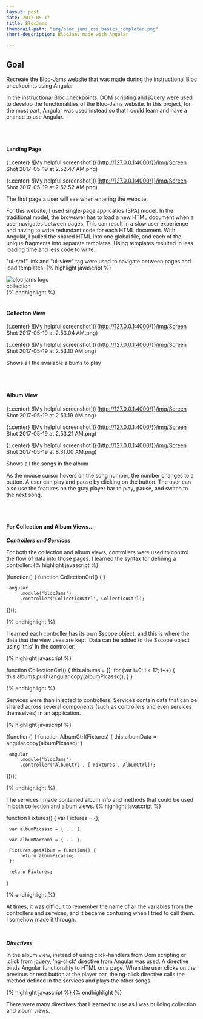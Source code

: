 ```yaml
---
layout: post
date: 2017-05-17
title: BlocJams
thumbnail-path: "img/bloc_jams_css_basics_completed.png"
short-description: BlocJams made with Angular

---
```

## Goal
Recreate the Bloc-Jams website that was made during the instructional Bloc checkpoints using Angular

In the instructional Bloc checkpoints, DOM scripting and jQuery were used to develop the functionalities of the Bloc-Jams website. In this project, for the most part, Angular was used instead so that I could learn and have a chance to use Angular. 

<br>
<br>

#### Landing Page
{:.center}
![My helpful screenshot]({{http://127.0.0.1:4000/}}/img/Screen Shot 2017-05-19 at 2.52.47 AM.png)

{:.center}
![My helpful screenshot]({{http://127.0.0.1:4000/}}/img/Screen Shot 2017-05-19 at 2.52.52 AM.png)

The first page a user will see when entering the website.

For this website, I used single-page applicatios (SPA) model. In the traditional model, the browswer has to load a new HTML document when a user navigates between pages. This can result in a slow user experience and having to write redundant code for each HTML document. With Angular, I pulled the shared HTML into one global file, and each of the unique fragments into separate templates. Using templates resulted in less loading time and less code to write. 

"ui-sref" link and "ui-view" tag were used to navigate between pages and load templates. 
{% highlight javascript %}

<body>
    <nav class="navbar">
        <a ui-sref="landing" class="logo">    
            <img src="assets/images/bloc_jams_logo.png" alt="bloc jams logo">
            </a>
            <div class="links-container">
            <a ui-sref="collection" class="navbar-link">collection</a>
            </div>
        </nav> 
    <ui-view></ui-view>
</body>
{% endhighlight %}

<br>
<br>

#### Collecton View
{:.center}
![My helpful screenshot]({{http://127.0.0.1:4000/}}/img/Screen Shot 2017-05-19 at 2.53.04 AM.png)

{:.center}
![My helpful screenshot]({{http://127.0.0.1:4000/}}/img/Screen Shot 2017-05-19 at 2.53.10 AM.png)

Shows all the available albums to play

<br>
<br>

#### Album View
{:.center}
![My helpful screenshot]({{http://127.0.0.1:4000/}}/img/Screen Shot 2017-05-19 at 2.53.19 AM.png)

{:.center}
![My helpful screenshot]({{http://127.0.0.1:4000/}}/img/Screen Shot 2017-05-19 at 2.53.21 AM.png)

{:.center}
![My helpful screenshot]({{http://127.0.0.1:4000/}}/img/Screen Shot 2017-05-19 at 8.31.00 AM.png)

Shows all the songs in the album 

As the mouse cursor hovers on the song number, the number changes to a button. A user can play and pause by clicking on the button. The user can also use the features on the gray player bar to play, pause, and switch to the next song. 

<br>
<br>

#### For Collection and Album Views...

**_Controllers and Services_**


For both the collection and album views, controllers were used to control the flow of data into those pages. I learned the syntax for defining a controller: 
{% highlight javascript %}

(function() {
     function CollectionCtrl() {
     }
 
     angular
         .module('blocJams')
         .controller('CollectionCtrl', CollectionCtrl);
 })();
 
 {% endhighlight %}
 
 I learned each controller has its own $scope object, and this is where the data that the view uses are kept. Data can be added to the $scope object using ‘this’ in the controller:

{% highlight javascript %}


function CollectionCtrl() {
     this.albums = [];
     for (var i=0; i < 12; i++) {
         this.albums.push(angular.copy(albumPicasso));
     }
 }
 
 {% endhighlight %}
 
 Services were than injected to controllers. Services contain data that can be shared across several components (such as controllers and even services themselves) in an application.  
 
 {% highlight javascript %}
 
 (function() {
     function AlbumCtrl(Fixtures) {
         this.albumData = angular.copy(albumPicasso);
     }

     angular
         .module('blocJams')
         .controller('AlbumCtrl', ['Fixtures', AlbumCtrl]);
 })();
 
 {% endhighlight %}
 
 The services I made contained album info and methods that could be used in both collection and album views. 
 {% highlight javascript %}
 
 function Fixtures() {
     var Fixtures = {};

     var albumPicasso = { ... };

     var albumMarconi = { ... };

     Fixtures.getAlbum = function() {
         return albumPicasso;
     };

     return Fixtures;
 }
 
 {% endhighlight %}
 
 At times, it was difficult to remember the name of all the variables from the controllers and services, and it became confusing when I tried to call them. I somehow made it through. 
 
 <br>
 
 **_Directives_**
 
 In the album view, instead of using click-handlers from Dom scripting or .click from jquery, 'ng-click' directive from Angular was used. A directive binds Angular functionality to HTML on a page. When the user clicks on the previous or next button at the player bar, the ng-click directive calls the method defined in the services and plays the other songs.
 
 {% highlight javascript %}
<a class="previous" ng-click="playerBar.songPlayer.previous()">
                 <span class="ion-skip-backward"></span>
             </a>
             </a>
             <a class="next" ng-click="playerBar.songPlayer.next()">
                 <span class="ion-skip-forward"></span>
             </a>
    {% endhighlight %}
    
There were many directives that I learned to use as I was building collection and album views.
    